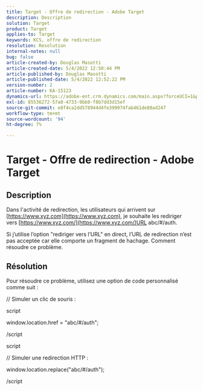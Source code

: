 ```yaml
---
title: Target - Offre de redirection - Adobe Target
description: Description
solution: Target
product: Target
applies-to: Target
keywords: KCS, offre de redirection
resolution: Resolution
internal-notes: null
bug: false
article-created-by: Douglas Masotti
article-created-date: 5/4/2022 12:50:44 PM
article-published-by: Douglas Masotti
article-published-date: 5/4/2022 12:52:22 PM
version-number: 2
article-number: KA-15123
dynamics-url: https://adobe-ent.crm.dynamics.com/main.aspx?forceUCI=1&pagetype=entityrecord&etn=knowledgearticle&id=721ba4cb-a8cb-ec11-a7b6-6045bd00d7cd
exl-id: 85536272-57a0-4733-9bb8-f8b7dd3d15ef
source-git-commit: e8f4ca2dd578944d4fe399074fab461de88ad247
workflow-type: tm+mt
source-wordcount: '94'
ht-degree: 7%

---
```


# Target - Offre de redirection - Adobe Target

## Description


Dans l&#39;activité de redirection, les utilisateurs qui arrivent sur [https://www.xyz.com](https://www.xyz.com), je souhaite les rediriger vers [https://www.xyz.com/](https://www.xyz.com/)URL abc/#/auth.

Si j’utilise l’option &quot;rediriger vers l’URL&quot; en direct, l’URL de redirection n’est pas acceptée car elle comporte un fragment de hachage. Comment résoudre ce problème.


## Résolution


Pour résoudre ce problème, utilisez une option de code personnalisé comme suit :



// Simuler un clic de souris :

script

window.location.href = &quot;abc/#/auth&quot;;

/script

script



// Simuler une redirection HTTP :

window.location.replace(&quot;abc/#/auth&quot;);

/script
